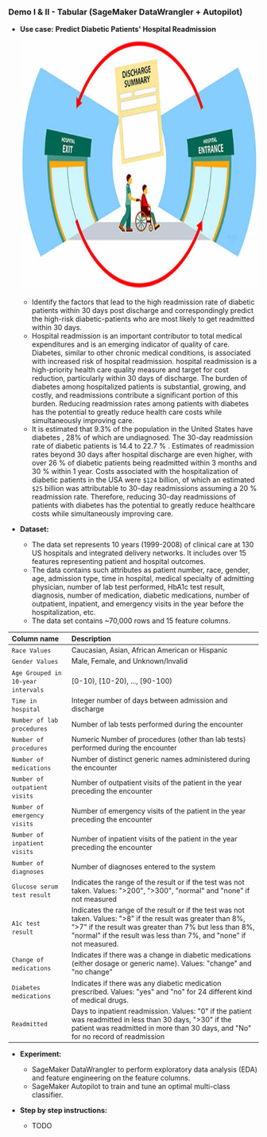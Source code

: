 ###  Demo I & II - Tabular (SageMaker DataWrangler + Autopilot)

* **Use case:** **Predict Diabetic Patients' Hospital Readmission**
    <p align="center"><img width="750" height="500" src="./img/image-1.jpeg"></p>
    
     * Identify the factors that lead to the high readmission rate of diabetic patients within 30 days post discharge and correspondingly predict the high-risk diabetic-patients who are most likely to get readmitted within 30 days. 
    * Hospital readmission is an important contributor to total medical expenditures and is an emerging indicator of quality of care. Diabetes, similar to other chronic medical conditions, is associated with increased risk of hospital readmission. hospital readmission is a high-priority health care quality measure and target for cost reduction, particularly within 30 days of discharge. The burden of diabetes among hospitalized patients is substantial, growing, and costly, and readmissions contribute a significant portion of this burden. Reducing readmission rates among patients with diabetes has the potential to greatly reduce health care costs while simultaneously improving care.
    * It is estimated that 9.3% of the population in the United States have diabetes , 28% of which are undiagnosed. The 30-day readmission rate of diabetic patients is 14.4 to 22.7 % . Estimates of readmission rates beyond 30 days after hospital discharge are even higher, with over 26 % of diabetic patients being readmitted within 3 months and 30 % within 1 year. Costs associated with the hospitalization of diabetic patients in the USA were `$124` billion, of which an estimated `$25` billion was attributable to 30-day readmissions assuming a 20 % readmission rate. Therefore, reducing 30-day readmissions of patients with diabetes has the potential to greatly reduce healthcare costs while simultaneously improving care.

* **Dataset:** 
    * The data set represents 10 years (1999-2008) of clinical care at 130 US hospitals and integrated delivery networks. It includes over 15 features representing patient and hospital outcomes.
    * The data contains such attributes as patient number, race, gender, age, admission type, time in hospital, medical specialty of admitting physician, number of lab test performed, HbA1c test result, diagnosis, number of medication, diabetic medications, number of outpatient, inpatient, and emergency visits in the year before the hospitalization, etc.
    * The data set contains ~70,000 rows and 15 feature columns.
    
| **Column name**       | **Description**     | 
| :------------- | :---------- | 
|`Race Values`| Caucasian, Asian, African American or Hispanic|
|`Gender Values`| Male, Female, and Unknown/Invalid|
|`Age Grouped in 10-year intervals`|[0-10), [10-20), ..., [90-100)|
|`Time in hospital`|Integer number of days between admission and discharge|
|`Number of lab procedures`|Number of lab tests performed during the encounter|
|`Number of procedures`|Numeric Number of procedures (other than lab tests) performed during the encounter|
|`Number of medications`|Number of distinct generic names administered during the encounter|
|`Number of outpatient visits`|Number of outpatient visits of the patient in the year preceding the encounter|
|`Number of emergency visits`|Number of emergency visits of the patient in the year preceding the encounter|
|`Number of inpatient visits`|Number of inpatient visits of the patient in the year preceding the encounter|
|`Number of diagnoses`|Number of diagnoses entered to the system|
|`Glucose serum test result`|Indicates the range of the result or if the test was not taken. Values: ">200", ">300",  "normal" and "none" if not measured|
|`A1c test result`|Indicates the range of the result or if the test was not taken. Values: ">8" if the result was greater than 8%, ">7" if the result was greater than 7% but less than 8%, "normal" if the result was less than 7%, and "none" if not measured.|
|`Change of medications`|Indicates if there was a change in diabetic medications (either dosage or generic name). Values: "change" and "no change"|
|`Diabetes medications`|Indicates if there was any diabetic medication prescribed. Values: "yes" and "no" for 24 different kind of medical drugs.|
|`Readmitted`|Days to inpatient readmission. Values: "0" if the patient was readmitted in less than 30 days, ">30" if the patient was readmitted in more than 30 days, and "No" for no record of readmission|

* **Experiment:**
    * SageMaker DataWrangler to perform exploratory data analysis (EDA) and feature engineering on the feature columns.
    * SageMaker Autopilot to train and tune an optimal multi-class classifier.

* **Step by step instructions:**
    * TODO
    